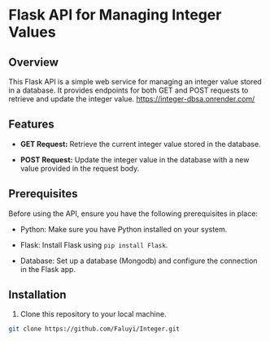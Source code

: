 # Flask API for Managing Integer Values

## Overview

This Flask API is a simple web service for managing an integer value stored in a database. It provides endpoints for both GET and POST requests to retrieve and update the integer value.
https://integer-dbsa.onrender.com/

## Features

- **GET Request:** Retrieve the current integer value stored in the database.

- **POST Request:** Update the integer value in the database with a new value provided in the request body.

## Prerequisites

Before using the API, ensure you have the following prerequisites in place:

- Python: Make sure you have Python installed on your system.

- Flask: Install Flask using `pip install Flask`.

- Database: Set up a database (Mongodb) and configure the connection in the Flask app.

## Installation

1. Clone this repository to your local machine.

```bash
git clone https://github.com/Faluyi/Integer.git
